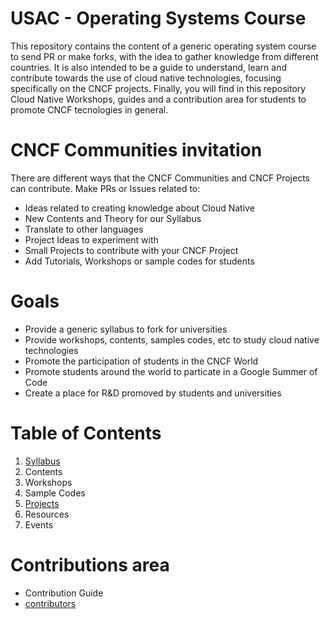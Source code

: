 # USAC - Operating Systems Course 
This repository contains the content of a generic operating system course to send PR or make forks, with the idea to gather knowledge from different countries. It is also intended to be a guide to understand, learn and contribute towards the use of cloud native technologies, focusing specifically on the CNCF projects. Finally, you will find in this repository Cloud Native Workshops, guides and a contribution area for students to promote CNCF tecnologies in general.

# CNCF Communities invitation
There are different ways that the CNCF Communities and CNCF Projects can contribute. Make PRs or Issues related to:
- Ideas related to creating knowledge about Cloud Native
- New Contents and Theory for our Syllabus
- Translate to other languages
- Project Ideas to experiment with
- Small Projects to contribute with your CNCF Project
- Add Tutorials, Workshops or sample codes for students

# Goals
- Provide a generic syllabus to fork for universities
- Provide workshops, contents, samples codes, etc to study cloud native technologies
- Promote the participation of students in the CNCF World
- Promote students around the world to particate in a Google Summer of Code
- Create a place for R&D promoved by students and universities

# Table of Contents
1. [ Syllabus ](lang/en/content/syllabus.md) 
2. Contents
3. Workshops
4. Sample Codes
5. [ Projects ](lang/en/projects/projects.md)
6. Resources
7. Events

# Contributions area
- Contribution Guide
- [ contributors ](contributors.md)
